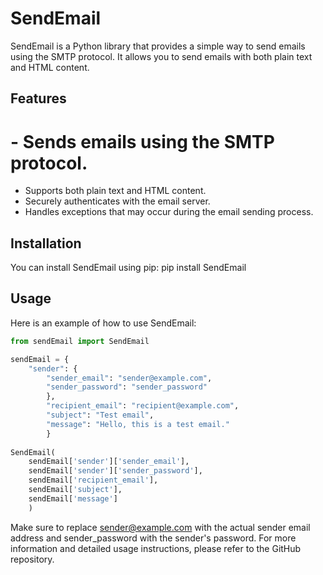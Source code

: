 # SendEmail
                    
SendEmail is a Python library that provides a simple way to send emails using the SMTP protocol. It allows you to send emails with both plain text and HTML content.

## Features
# - Sends emails using the SMTP protocol.
- Supports both plain text and HTML content.
- Securely authenticates with the email server.
- Handles exceptions that may occur during the email sending process.

## Installation
You can install SendEmail using pip:
pip install SendEmail

## Usage
Here is an example of how to use SendEmail:

```python
from sendEmail import SendEmail

sendEmail = {
    "sender": {
        "sender_email": "sender@example.com",
        "sender_password": "sender_password"
        },
        "recipient_email": "recipient@example.com",
        "subject": "Test email",
        "message": "Hello, this is a test email."
        }
        
SendEmail(
    sendEmail['sender']['sender_email'],
    sendEmail['sender']['sender_password'],
    sendEmail['recipient_email'],
    sendEmail['subject'],
    sendEmail['message']
    )
```
         
Make sure to replace sender@example.com with the actual sender email address and sender_password with the sender's password.
For more information and detailed usage instructions, please refer to the GitHub repository.
